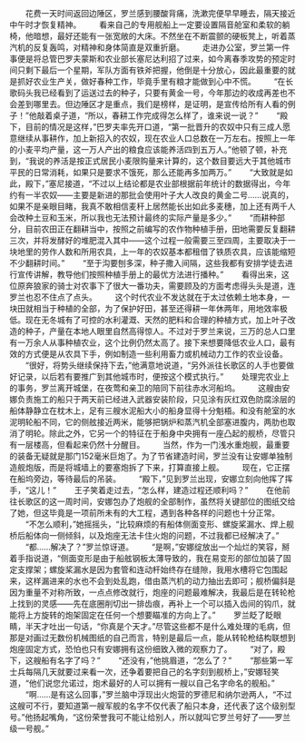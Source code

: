 　　花费一天时间返回边陲区，罗兰感到腰酸背痛，洗漱完便早早睡去，隔天接近中午时才恢复精神。
　　看来自己的专用舰船上一定要设置隔音舱室和柔软的躺椅，他暗想，最好还能有一张宽敞的大床。不然坐在不断震颤的硬板凳上，听着蒸汽机的反复轰鸣，对精神和身体简直是双重折磨。
　　走进办公室，罗兰第一件事便是将总管巴罗夫蒙斯和农业部长塞尼达利招了过来，如今离春季攻势的预定时间只剩下最后一个星期，军队方面有铁斧把握，他倒是十分放心，因此最重要的就是抓好农业生产关，做好春种工作，毕竟手里有粮才能做到心中不慌。
　　“在长歌码头我已经看到了运送过去的种子，只要有黄金一号，今年那边的收成再差也不会差到哪里去。但边陲区才是重点，我们是榜样，是证明，是宣传给所有人看的例子！”他敲着桌子道，“所以，春耕工作完成得怎么样了，谁来说一说？”
　　“殿下，目前的情况是这样，”巴罗夫率先开口道，“第一批晋升的农奴中只有三成人愿意继续从事耕作，加上新招入的农奴，现在农业人口总数在一万左右。按照上一年的小麦平均产量，这一万人产出的粮食应该能养活四到五万人。”他顿了顿，补充到，“我说的养活是按正式居民小麦限购量来计算的，这个数目要远大于其他城市平民的日常消耗，如果只是要求不饿死，那么还能再多加两万。”
　　“大致就是如此，殿下，”塞尼接道，“不过以上结论都是农业部根据前年统计的数据得出，今年约有一半农奴——主要是新进的那批会使用叶子大人改良的黄金二号……说真的，如果不是亲眼目睹，我真不敢相信麦秆上居然能长出如此多麦穗，加上还有两千人会改种土豆和玉米，所以我也无法预计最终的实际产量是多少。”
　　“而耕种部分，目前农田正在翻耕当中，按照之前编写的农作物种植手册，田地需要反复翻耕三次，并将发酵好的堆肥混入其中——这个过程一般需要三至四周，主要取决于一块地里的劳作人数和所用农具，上一年的农奴基本都租借了铁质农具，应该能缩短不少翻耕时间。”
　　“至于沟要刨多深，种子撒入间隔，这些我都有安排学徒去进行宣传讲解，教导他们按照种植手册上的最优方法进行播种。”
　　看得出来，这位原奔狼家的骑士对农事下了很大一番功夫，需要顾及的方面考虑得头头是道，连罗兰也忍不住点了点头。
　　这个时代农业不发达就在于太过依赖土地本身，一块田就相当于种植的全部，为了保护好田，甚至还得耕一年休两年，用地效率极低。现在无冬城有了可控的水利灌溉、天然的肥料和合理的种植方式，加上叶子改造的种子，产量在本地人眼里自然高得惊人。不过对于罗兰来说，三万的总人口里有一万余人从事种植农业，这个比例仍然太高了。接下来想要降低农业人口，最有效的方式便是从农具下手，例如制造一些利用畜力或机械动力工作的农业设备。
　　“很好，将势头继续保持下去，”他满意地说道，“另外派往长歌区的人手也要做好记录，以后若有要推广到其他城市时，便按这个模式执行。”
　　处理完农业上的事务，罗兰离开城堡，在夜莺和亲卫的陪同下前往赤水河船坞。
　　这艘由安娜负责施工的船只于两天前已经进入武器安装阶段，只见涂有灰红双色防腐涂层的船体静静立在枕木上，足有三艘水泥船大小的船身显得十分魁梧。和没有舱室的水泥明轮船不同，它的侧舷接近两米，能够把锅炉和蒸汽机全部塞进腹内，两肋也取消了明轮。除此之外，它另一个的特征在于船身中央拥有一座凸起的舰桥，尽管只有一层楼高，但看起来仍然十分醒目。
　　当然，作为一门浅水重炮舰，最重要的装备无疑就是那门152毫米巨炮了。为了节省建造时间，罗兰没有让安娜单独制造舰炮版，而是将城墙上的要塞炮拆了下来，打算直接上舰。
　　现在，它正摆在船坞旁边，等待最后的吊装。
　　“殿下，”见到罗兰出现，安娜立刻向他挥了挥手，“这儿！”
　　王子笑着走过去，“怎么样，建造过程还顺利吗？”
　　在他前往长歌区的这一周时间，安娜包办了炮舰的全部制作，虽然将关键部位的图纸交给了她，但这毕竟是一项前所未有的大工程，遇到各种各样的问题也十分正常。
　　“不怎么顺利，”她摇摇头，“比较麻烦的有船体侧面变形、螺旋桨漏水、焊上舰桥后船体向一侧倾斜，以及炮座无法卡住火炮的问题，不过我都已经解决了。”
　　“都……解决了？”罗兰惊讶道。
　　“是啊，”安娜绽放出一个灿烂的笑容，掰着手指说道，“侧面变形是由于船舷钢板太薄导致的，我在易变形的部位加装了固定支撑架；螺旋桨漏水是因为套管和连动杆始终存在缝隙，我用水槽将它包围起来，这样漏进来的水也不会到处乱跑，借由蒸汽机的动力抽出去即可；舰桥偏斜是因为重量不对称所致，一点点修改就行，炮座的问题最难解决，我最后是在转轮枪上找到的灵感——先在底圈削切出一排齿痕，再补上一个可以插入齿间的钩爪，就能将上方旋转的炮架固定在任何一个想要瞄准的方向上了。”
　　罗兰眨了眨眼睛，半天才吐出一句话，“你真是个天才。”尽管这些都不是什么难处理的毛病，但那是对画过无数份机械图纸的自己而言，特别是最后一点，能从转轮枪结构联想到炮座固定方式，恐怕也只有安娜拥有这份细致入微的观察力了。
　　“对了，殿下，这艘船有名字了吗？”
　　“还没有，”他挑眉道，“怎么了？”
　　“那些第一军士兵每隔几天就要过来看一次，还争着要把自己的名字刻到舰桥上，”安娜轻笑道，“他们说您允诺过，炮术最好的人可以拥有一艘以自己名字命名的舰船。”
　　“啊……是有这么回事，”罗兰脑中浮现出火炮营的罗德尼和纳尔逊两人，“不过这艘可不行，要知道第一艘军舰的名字不仅代表了船只本身，还代表了这个级别型号。”他扬起嘴角，“这份荣誉我可不能让给别人，所以就叫它罗兰号好了——罗兰级一号舰。”